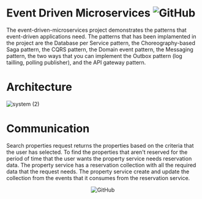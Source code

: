 # Event Driven Microservices <img alt="GitHub" src="https://img.shields.io/github/license/nickPaterakis/Booking-Microservices">
The event-driven-microservices project demonstrates the patterns that event-driven applications need. The patterns that has been implamented in the project are the Database per Service pattern, the Choreography-based Saga pattern, the CQRS pattern, the Domain event pattern, the Messaging pattern, the two ways that you can implement the Outbox pattern (log tailling, polling publisher), and the API gateway pattern.
# Architecture

![system (2)](https://user-images.githubusercontent.com/36018286/220418208-e58ee456-fc01-424e-967e-d4c7785b5581.png)

# Communication

Search properties request returns the properties based on the criteria that the user has selected. To find the properties that aren't reserved for the period of time that the user wants the property service needs reservation data. The property service has a reservation collection with all the required data that the request needs. The property service create and update the collection from the events that it consumes from the reservation service.

<p align="center">
  <img alt="GitHub" src="https://user-images.githubusercontent.com/36018286/219955824-8e8a6395-2c0d-4745-a5af-4f6056941d4b.png">
</p>
